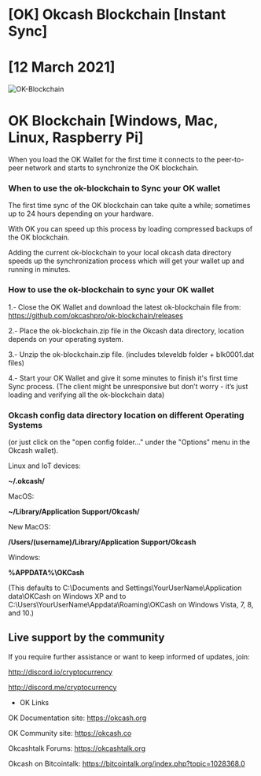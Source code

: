 # [OK] Okcash Blockchain [Instant Sync]

# [12 March 2021] 

![OK-Blockchain](https://i.imgur.com/JUQA9LW.png)

# OK Blockchain [Windows, Mac, Linux, Raspberry Pi]

When you load the OK Wallet for the first time it connects to the peer-to-peer network and starts to synchronize the OK blockchain. 

### When to use the ok-blockchain to Sync your OK wallet

The first time sync of the OK blockchain can take quite a while; sometimes up to 24 hours depending on your hardware. 

With OK you can speed up this process by loading compressed backups of the OK blockchain. 

Adding the current ok-blockchain to your local okcash data directory speeds up the synchronization process which will get your wallet up and running in minutes.

### How to use the ok-blockchain to sync your OK wallet

1.- Close the OK Wallet and download the latest ok-blockchain file from:
      https://github.com/okcashpro/ok-blockchain/releases

2.- Place the ok-blockchain.zip file in the Okcash data directory, location depends on your operating system.

3.- Unzip the ok-blockchain.zip file. (includes txleveldb folder + blk0001.dat files)

4.- Start your OK Wallet and give it some minutes to finish it's first time Sync process. 
(The client might be unresponsive but don’t worry - it’s just loading and verifying all the ok-blockchain data)

### Okcash config data directory location on different Operating Systems
(or just click on the "open config folder..." under the "Options" menu in the Okcash wallet).

Linux and IoT devices:

**~/.okcash/**

MacOS:

**~/Library/Application Support/Okcash/**

New MacOS:

**/Users/(username)/Library/Application Support/Okcash**

Windows:

**%APPDATA%\OKCash**

(This defaults to C:\Documents and Settings\YourUserName\Application data\OKCash on Windows XP and to C:\Users\YourUserName\Appdata\Roaming\OKCash on Windows Vista, 7, 8, and 10.)

## Live support by the community

If you require further assistance or want to keep informed of updates, join:

http://discord.io/cryptocurrency

http://discord.me/cryptocurrency

- OK Links 

OK Documentation site: https://okcash.org

OK Community site: https://okcash.co

Okcashtalk Forums: https://okcashtalk.org

Okcash on Bitcointalk: https://bitcointalk.org/index.php?topic=1028368.0
